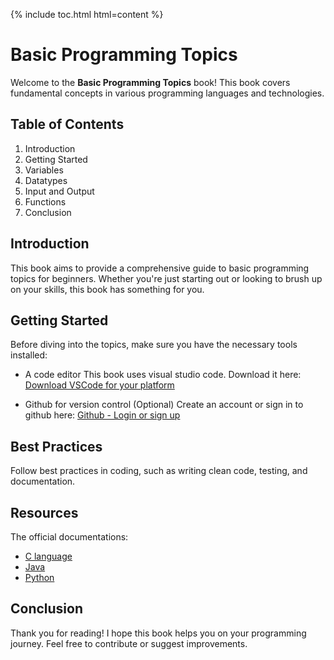 {% include toc.html html=content %}

# Basic Programming Topics

Welcome to the **Basic Programming Topics** book! This book covers fundamental concepts in various programming languages and technologies.

## Table of Contents

1. Introduction
2. Getting Started
3. Variables
4. Datatypes
5. Input and Output
6. Functions
10. Conclusion

## Introduction

This book aims to provide a comprehensive guide to basic programming topics for beginners. Whether you're just starting out or looking to brush up on your skills, this book has something for you.

## Getting Started

Before diving into the topics, make sure you have the necessary tools installed:
- A code editor
  This book uses visual studio code. Download it here:
  [Download VSCode for your platform](https://code.visualstudio.com/download)

- Github for version control (Optional)
  Create an account or sign in to github here:
  [Github - Login or sign up](https://www.github.com)


## Best Practices

Follow best practices in coding, such as writing clean code, testing, and documentation.

## Resources

The official documentations:
- [C language](https://www.gnu.org/software/c-intro-and-ref/manual/c-intro-and-ref.html)
- [Java](https://docs.oracle.com/en/java/)
- [Python](https://www.python.org/doc/)


## Conclusion

Thank you for reading! I hope this book helps you on your programming journey. Feel free to contribute or suggest improvements.


